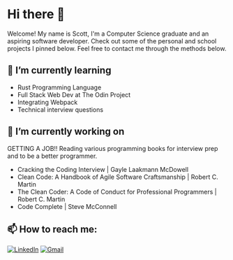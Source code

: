 # Hi there 👋

Welcome! My name is Scott, I'm a Computer Science graduate and an aspiring software developer. Check out some of the personal and school projects I pinned below. Feel free to contact me through the methods below.

## 🌱 I’m currently learning
- Rust Programming Language
- Full Stack Web Dev at The Odin Project
- Integrating Webpack
- Technical interview questions

## 🔭 I’m currently working on
GETTING A JOB!!
Reading various programming books for interview prep and to be a better programmer.
- Cracking the Coding Interview | Gayle Laakmann McDowell
- Clean Code: A Handbook of Agile Software Craftsmanship | Robert C. Martin 
- The Clean Coder: A Code of Conduct for Professional Programmers | Robert C. Martin
- Code Complete | Steve McConnell

## 📫 How to reach me:
[![LinkedIn](https://img.shields.io/badge/LinkedIn-Scott_Ti-informational?style=flat-square&logo=linkedin&logoColor=white)](https://www.linkedin.com/in/scott-ti)
[![Gmail](https://img.shields.io/badge/Gmail-scott.ti312@gmail.com-informational?style=flat-square&color=EA4335&logo=gmail&logoColor=white)](mailto:scott.ti312@gmail.com?subject=Hey!)
